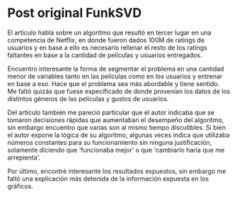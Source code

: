 # Post original FunkSVD

El artículo habla sobre un algoritmo que resultó en tercer lugar en una competencia de Netflix, en donde fueron dados 100M de ratings de usuarios y en base a ello es necesario rellenar el resto de los ratings faltantes en base a la cantidad de películas y usuarios entregados.

Encuentro interesante la forma de segmentar el problema en una cantidad menor de variables tanto en las películas como en los usuarios y entrenar en base a eso. Hace que el problema sea más abordable y tiene sentido. Me faltó quizás que fuese especificado de donde provenían los datos de los distintos géneros de las películas y gustos de usuarios.

Del artículo también me pareció particular que el autor indicaba que se tomaron decisiones rápidas que aumentaban el desempeño del algoritmo, sin embargo encuentro que varias son al mismo tiempo discutibles. Si bien el autor expone la lógica de su algoritmo, algunas veces indica que utilizaba números constantes para su funcionamiento sin ninguna justificación, solamente diciendo que 'funcionaba mejor' o que 'cambiarlo haría que me arrepienta'. 

Por último, encontré interesante los resultados expuestos, sin embargo me faltó una explicación más detenida de la información expuesta en los gráficos.
